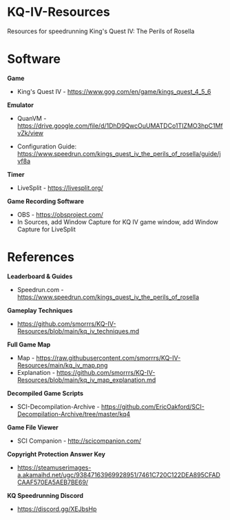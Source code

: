 # KQ-IV-Resources
Resources for speedrunning King's Quest IV: The Perils of Rosella

# Software
**Game**

- King's Quest IV - https://www.gog.com/en/game/kings_quest_4_5_6


**Emulator** 

- QuanVM - https://drive.google.com/file/d/1DhD9QwcOuUMATDCo1TIZMO3hpC1MfvZk/view

- Configuration Guide: https://www.speedrun.com/kings_quest_iv_the_perils_of_rosella/guide/jvf8a


**Timer**

- LiveSplit - https://livesplit.org/


**Game Recording Software**

- OBS - https://obsproject.com/
- In Sources, add Window Capture for KQ IV game window, add Window Capture for LiveSplit


# References
**Leaderboard & Guides**

- Speedrun.com - https://www.speedrun.com/kings_quest_iv_the_perils_of_rosella


**Gameplay Techniques**

- https://github.com/smorrrs/KQ-IV-Resources/blob/main/kq_iv_techniques.md


**Full Game Map**

- Map - https://raw.githubusercontent.com/smorrrs/KQ-IV-Resources/main/kq_iv_map.png
- Explanation - https://github.com/smorrrs/KQ-IV-Resources/blob/main/kq_iv_map_explanation.md


**Decompiled Game Scripts**

- SCI-Decompilation-Archive - https://github.com/EricOakford/SCI-Decompilation-Archive/tree/master/kq4


**Game File Viewer**

- SCI Companion - http://scicompanion.com/


**Copyright Protection Answer Key**

- https://steamuserimages-a.akamaihd.net/ugc/93847163969928951/7461C720C122DEA895CFADCAAF570EA5AEB7BE69/


**KQ Speedrunning Discord**

- https://discord.gg/XEJbsHp
